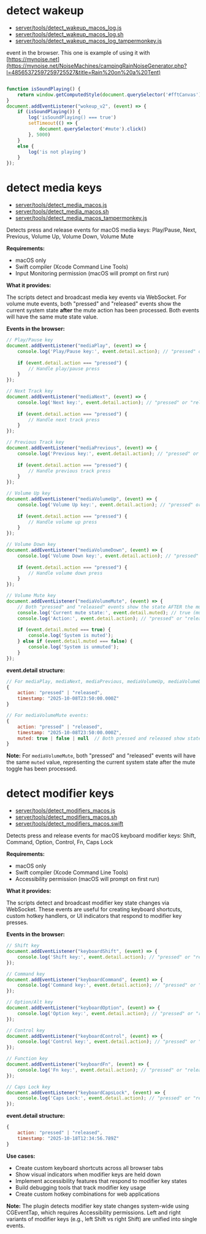 
# detect wakeup

- [server/tools/detect_wakeup_macos_log.js](server/tools/detect_wakeup_macos_log.js)
- [server/tools/detect_wakeup_macos_log.sh](server/tools/detect_wakeup_macos_log.sh)
- [server/tools/detect_wakeup_macos_log_tampermonkey.js](server/tools/detect_wakeup_macos_log_tampermonkey.js)

event in the browser. This one is example of using it with [https://mynoise.net](https://mynoise.net/NoiseMachines/campingRainNoiseGenerator.php?l=48565372597259725527&title=Rain%20on%20a%20Tent)

```js

function isSoundPlaying() {
    return window.getComputedStyle(document.querySelector('#fftCanvas'), null).getPropertyValue("display") === 'block'
}
document.addEventListener("wokeup_v2", (event) => {
    if (isSoundPlaying()) {
        log('isSoundPlaying() === true')
        setTimeout(() => {
            document.querySelector('#mute').click()
        }, 5000)
    }
    else {
        log('is not playing')
    }
});

```

# detect media keys

- [server/tools/detect_media_macos.js](server/tools/detect_media_macos.js)
- [server/tools/detect_media_macos.sh](server/tools/detect_media_macos.sh)
- [server/tools/detect_media_macos_tampermonkey.js](server/tools/detect_media_macos_tampermonkey.js)

Detects press and release events for macOS media keys: Play/Pause, Next, Previous, Volume Up, Volume Down, Volume Mute

**Requirements:**
- macOS only
- Swift compiler (Xcode Command Line Tools)  
- Input Monitoring permission (macOS will prompt on first run)

**What it provides:**

The scripts detect and broadcast media key events via WebSocket. For volume mute events, both "pressed" and "released" events show the current system state **after** the mute action has been processed. Both events will have the same mute state value.

**Events in the browser:**

```js
// Play/Pause key
document.addEventListener("mediaPlay", (event) => {
    console.log('Play/Pause key:', event.detail.action); // "pressed" or "released"
    
    if (event.detail.action === "pressed") {
        // Handle play/pause press
    }
});

// Next Track key
document.addEventListener("mediaNext", (event) => {
    console.log('Next key:', event.detail.action); // "pressed" or "released"
    
    if (event.detail.action === "pressed") {
        // Handle next track press
    }
});

// Previous Track key
document.addEventListener("mediaPrevious", (event) => {
    console.log('Previous key:', event.detail.action); // "pressed" or "released"
    
    if (event.detail.action === "pressed") {
        // Handle previous track press
    }
});

// Volume Up key
document.addEventListener("mediaVolumeUp", (event) => {
    console.log('Volume Up key:', event.detail.action); // "pressed" or "released"
    
    if (event.detail.action === "pressed") {
        // Handle volume up press
    }
});

// Volume Down key
document.addEventListener("mediaVolumeDown", (event) => {
    console.log('Volume Down key:', event.detail.action); // "pressed" or "released"
    
    if (event.detail.action === "pressed") {
        // Handle volume down press
    }
});

// Volume Mute key
document.addEventListener("mediaVolumeMute", (event) => {
    // Both "pressed" and "released" events show the state AFTER the mute action
    console.log('Current mute state:', event.detail.muted); // true (muted) or false (unmuted)
    console.log('Action:', event.detail.action); // "pressed" or "released"
    
    if (event.detail.muted === true) {
        console.log('System is muted');
    } else if (event.detail.muted === false) {
        console.log('System is unmuted');
    }
});
```

**event.detail structure:**
```js
// For mediaPlay, mediaNext, mediaPrevious, mediaVolumeUp, mediaVolumeDown:
{
    action: "pressed" | "released",
    timestamp: "2025-10-08T23:50:00.000Z"
}

// For mediaVolumeMute events:
{
    action: "pressed" | "released",
    timestamp: "2025-10-08T23:50:00.000Z",
    muted: true | false | null  // Both pressed and released show state AFTER the mute action
}
```

**Note:** For `mediaVolumeMute`, both "pressed" and "released" events will have the same `muted` value, representing the current system state after the mute toggle has been processed.

# detect modifier keys

- [server/tools/detect_modifiers_macos.js](server/tools/detect_modifiers_macos.js)
- [server/tools/detect_modifiers_macos.sh](server/tools/detect_modifiers_macos.sh)
- [server/tools/detect_modifiers_macos.swift](server/tools/detect_modifiers_macos.swift)

Detects press and release events for macOS keyboard modifier keys: Shift, Command, Option, Control, Fn, Caps Lock

**Requirements:**
- macOS only
- Swift compiler (Xcode Command Line Tools)
- Accessibility permission (macOS will prompt on first run)

**What it provides:**

The scripts detect and broadcast modifier key state changes via WebSocket. These events are useful for creating keyboard shortcuts, custom hotkey handlers, or UI indicators that respond to modifier key presses.

**Events in the browser:**

```js
// Shift key
document.addEventListener("keyboardShift", (event) => {
    console.log('Shift key:', event.detail.action); // "pressed" or "released"
});

// Command key
document.addEventListener("keyboardCommand", (event) => {
    console.log('Command key:', event.detail.action); // "pressed" or "released"
});

// Option/Alt key
document.addEventListener("keyboardOption", (event) => {
    console.log('Option key:', event.detail.action); // "pressed" or "released"
});

// Control key
document.addEventListener("keyboardControl", (event) => {
    console.log('Control key:', event.detail.action); // "pressed" or "released"
});

// Function key
document.addEventListener("keyboardFn", (event) => {
    console.log('Fn key:', event.detail.action); // "pressed" or "released"
});

// Caps Lock key
document.addEventListener("keyboardCapsLock", (event) => {
    console.log('Caps Lock:', event.detail.action); // "pressed" or "released"
});
```

**event.detail structure:**
```js
{
    action: "pressed" | "released",
    timestamp: "2025-10-18T12:34:56.789Z"
}
```

**Use cases:**
- Create custom keyboard shortcuts across all browser tabs
- Show visual indicators when modifier keys are held down
- Implement accessibility features that respond to modifier key states
- Build debugging tools that track modifier key usage
- Create custom hotkey combinations for web applications

**Note:** The plugin detects modifier key state changes system-wide using CGEventTap, which requires Accessibility permissions. Left and right variants of modifier keys (e.g., left Shift vs right Shift) are unified into single events.
